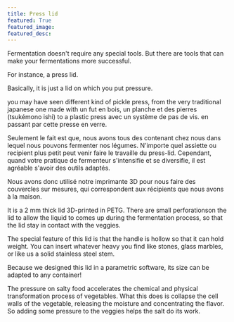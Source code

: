 ```yaml
---
title: Press lid
featured: True
featured_image:
featured_desc:
---
```


Fermentation doesn't require any special tools. But there are tools that can make your fermentations more successful.

For instance, a press lid.

Basically, it is just a lid on which you put pressure.

you may have seen different kind of pickle press, from the very traditional japanese one made with un fut en bois, un planche et des pierres (tsukémono ishi) to a plastic press avec un système de pas de vis. en passant par cette presse en verre.

Seulement le fait est que, nous avons tous des contenant chez nous dans lequel nous pouvons fermenter nos légumes. N'importe quel assiette ou recipient plus petit peut venir faire le travaille du press-lid. Cependant, quand votre pratique de fermenteur s'intensifie et se diversifie, il est agréable s'avoir des outils adaptés.

Nous avons donc utilisé notre imprimante 3D pour nous faire des couvercles sur mesures, qui correspondent aux récipients que nous avons à la maison.

It is a 2 mm thick lid 3D-printed in PETG. There are small perforationson the lid to allow the liquid to comes up during the fermentation process, so that the lid stay in contact with the veggies.

The special feature of this lid is that the handle is hollow so that it can hold weight. You can insert whatever heavy you find like stones, glass marbles, or like us a solid stainless steel stem.

Because we designed this lid in a parametric software, its size can be adapted to any container! 



The pressure on salty food accelerates the chemical and physical transformation process of vegetables.
What this does is collapse the cell walls of the vegetable, releasing the moisture and concentrating the flavor.
So adding some pressure to the veggies helps the salt do its work.
